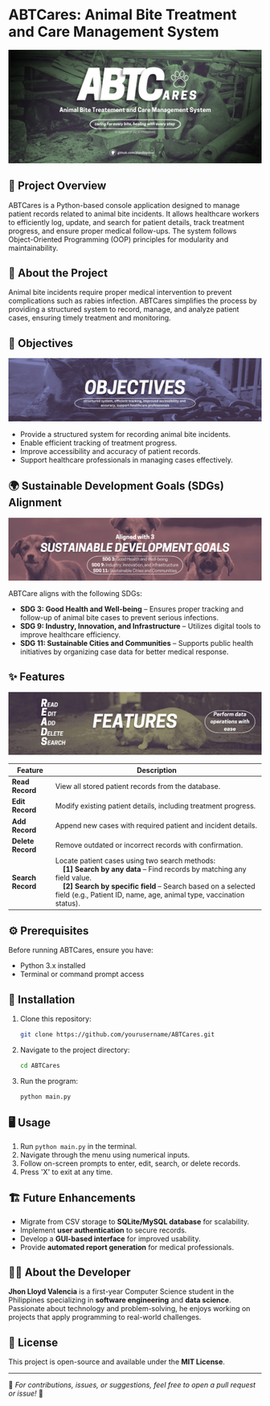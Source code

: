 # ABTCares: Animal Bite Treatment and Care Management System

![ABTCares](images/ABTCares_Main.jpg)  

## 📌 Project Overview
ABTCares is a Python-based console application designed to manage patient records related to animal bite incidents. It allows healthcare workers to efficiently log, update, and search for patient details, track treatment progress, and ensure proper medical follow-ups. The system follows Object-Oriented Programming (OOP) principles for modularity and maintainability.

## 📖 About the Project
Animal bite incidents require proper medical intervention to prevent complications such as rabies infection. ABTCares simplifies the process by providing a structured system to record, manage, and analyze patient cases, ensuring timely treatment and monitoring.

## 🎯 Objectives
![ABTCares](images/ABTCares_objectives.png)  

- Provide a structured system for recording animal bite incidents.
- Enable efficient tracking of treatment progress.
- Improve accessibility and accuracy of patient records.
- Support healthcare professionals in managing cases effectively.

## 🌍 Sustainable Development Goals (SDGs) Alignment
![ABTCares](images/ABTCares_SDGs.png)  

ABTCare aligns with the following SDGs:
- **SDG 3: Good Health and Well-being** – Ensures proper tracking and follow-up of animal bite cases to prevent serious infections.
- **SDG 9: Industry, Innovation, and Infrastructure** – Utilizes digital tools to improve healthcare efficiency.
- **SDG 11: Sustainable Cities and Communities** – Supports public health initiatives by organizing case data for better medical response.

## ✨ Features  
![ABTCares](images/ABTCares_programfeatures.png)  

| Feature              | Description |
|----------------------|-------------|
| **Read Record** | View all stored patient records from the database. |
| **Edit Record** | Modify existing patient details, including treatment progress. |
| **Add Record** | Append new cases with required patient and incident details. |
| **Delete Record** | Remove outdated or incorrect records with confirmation. |
| **Search Record** | Locate patient cases using two search methods:<br> &nbsp; &nbsp; **[1] Search by any data** – Find records by matching any field value.<br> &nbsp; &nbsp; **[2] Search by specific field** – Search based on a selected field (e.g., Patient ID, name, age, animal type, vaccination status). |

## ⚙️ Prerequisites
Before running ABTCares, ensure you have:
- Python 3.x installed
- Terminal or command prompt access

## 🚀 Installation
1. Clone this repository:
   ```sh
   git clone https://github.com/yourusername/ABTCares.git
   ```
2. Navigate to the project directory:
   ```sh
   cd ABTCares
   ```
3. Run the program:
   ```sh
   python main.py
   ```

## 🖥️ Usage
1. Run `python main.py` in the terminal.
2. Navigate through the menu using numerical inputs.
3. Follow on-screen prompts to enter, edit, search, or delete records.
4. Press 'X' to exit at any time.

## 🏗️ Future Enhancements
- Migrate from CSV storage to **SQLite/MySQL database** for scalability.
- Implement **user authentication** to secure records.
- Develop a **GUI-based interface** for improved usability.
- Provide **automated report generation** for medical professionals.

## 👨‍💻 About the Developer
**Jhon Lloyd Valencia** is a first-year Computer Science student in the Philippines specializing in **software engineering** and **data science**. Passionate about technology and problem-solving, he enjoys working on projects that apply programming to real-world challenges. 

## 📜 License
This project is open-source and available under the **MIT License**.

---

🔹 *For contributions, issues, or suggestions, feel free to open a pull request or issue!* 🚀
